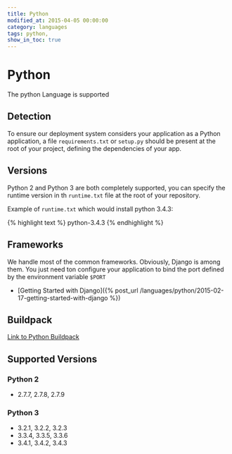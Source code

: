 ```yaml
---
title: Python
modified_at: 2015-04-05 00:00:00
category: languages
tags: python,
show_in_toc: true
---
```


# Python

The python Language is supported

## Detection

To ensure our deployment system considers your application as a Python application,
a file `requirements.txt` or `setup.py` should be present at the root of your project, defining
the dependencies of your app.

## Versions

Python 2 and Python 3 are both completely supported, you can specify the runtime version in th
`runtime.txt` file at the root of your repository.

Example of `runtime.txt` which would install python 3.4.3:

{% highlight text %}
python-3.4.3
{% endhighlight %}

## Frameworks

We handle most of the common frameworks. Obviously, Django is among them. You just need ton
configure your application to bind the port defined by the environment variable `$PORT`

* [Getting Started with Django]({% post_url /languages/python/2015-02-17-getting-started-with-django %})

## Buildpack

[Link to Python Buildpack](https://github.com/Scalingo/heroku-buildpack-python)

## Supported Versions

### Python 2

* 2.7.7, 2.7.8, 2.7.9

### Python 3

* 3.2.1, 3.2.2, 3.2.3
* 3.3.4, 3.3.5, 3.3.6
* 3.4.1, 3.4.2, 3.4.3
